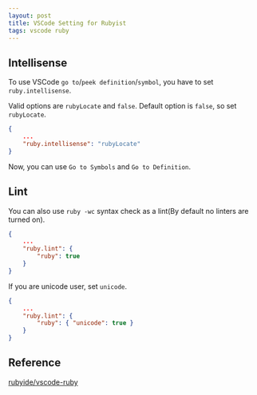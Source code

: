 ```yaml
---
layout: post
title: VSCode Setting for Rubyist
tags: vscode ruby
---
```


## Intellisense

To use VSCode `go to`/`peek definition`/`symbol`, you have to set `ruby.intellisense`.

Valid options are `rubyLocate` and `false`. Default option is `false`, so set `rubyLocate`.

```json
{
    ...
    "ruby.intellisense": "rubyLocate"
}
```

Now, you can use `Go to Symbols` and `Go to Definition`.

## Lint

You can also use `ruby -wc` syntax check as a lint(By default no linters are turned on).


```json
{
    ...
    "ruby.lint": {
        "ruby": true
    }
}
```

If you are unicode user, set `unicode`.

```json
{
    ...
    "ruby.lint": {
        "ruby": { "unicode": true }
    }
}
```

## Reference

[rubyide/vscode-ruby](https://github.com/rubyide/vscode-ruby)
